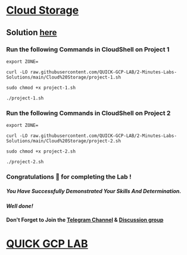 #  [Cloud Storage](https://www.cloudskillsboost.google/focuses/19083?parent=catalog)

## Solution [here](https://youtu.be/jFRATMptdyI)

### Run the following Commands in CloudShell on Project 1

```
export ZONE=
```
```
curl -LO raw.githubusercontent.com/QUICK-GCP-LAB/2-Minutes-Labs-Solutions/main/Cloud%20Storage/project-1.sh

sudo chmod +x project-1.sh

./project-1.sh
```

### Run the following Commands in CloudShell on Project 2

```
export ZONE=
```
```
curl -LO raw.githubusercontent.com/QUICK-GCP-LAB/2-Minutes-Labs-Solutions/main/Cloud%20Storage/project-2.sh

sudo chmod +x project-2.sh

./project-2.sh
```

### Congratulations 🎉 for completing the Lab !

##### *You Have Successfully Demonstrated Your Skills And Determination.*

#### *Well done!*

#### Don't Forget to Join the [Telegram Channel](https://t.me/quickgcplab) & [Discussion group](https://t.me/quickgcplabchats)

# [QUICK GCP LAB](https://www.youtube.com/@quickgcplab)